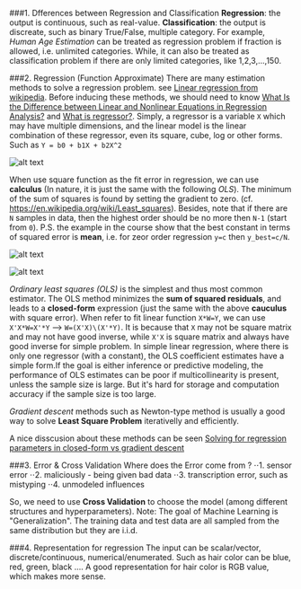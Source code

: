 ###1. Dfferences between Regression and Classification
**Regression**: the output is continuous, such as real-value.
**Classification**: the output is discreate, such as binary True/False, multiple category.
For example, *Human Age Estimation* can be treated as regression problem if fraction is allowed, i.e. unlimited categories. While, it can also be treated as classification problem if there are only limited categories, like 1,2,3,...,150.


###2. Regression (Function Approximate)
There are many estimation methods to solve a regression problem. see [Linear regression from wikipedia](https://en.wikipedia.org/wiki/Linear_regression). Before inducing these methods, we should need to know [What Is the Difference between  Linear and Nonlinear Equations in Regression Analysis?](http://blog.minitab.com/blog/adventures-in-statistics/what-is-the-difference-between-linear-and-nonlinear-equations-in-regression-analysis) and [What is regressor?](http://courses.umass.edu/pubp608/lectures/l8.pdf). Simply, a regressor is a variable `X` which may have multiple dimensions, and the linear model is the linear combination of these regressor, even its square, cube, log or other forms. Such as `Y = b0 + b1X + b2X^2`

![alt text](https://github.com/charliememory/AutonomousDriving/blob/master/images/CalculusForRegression.png "Calculus For Regression")

When use square function as the fit error in regression, we can use **calculus** (In nature, it is just the same with the following *OLS*). The minimum of the sum of squares is found by setting the gradient to zero. (cf. https://en.wikipedia.org/wiki/Least_squares). Besides, note that if there are `N` samples in data, then the highest order should be no more then `N-1` (start from `0`). 
P.S. the example in the course show that the best constant in terms of squared error is **mean**, i.e. for zeor order regression `y=c` then `y_best=c/N`.

![alt text](https://github.com/charliememory/AutonomousDriving/blob/master/images/CloseformForRegression1.png "Closeform For Regression")

![alt text](https://github.com/charliememory/AutonomousDriving/blob/master/images/CloseformForRegression3.png "Closeform For Regression")

*Ordinary least squares (OLS)* is the simplest and thus most common estimator. The OLS method minimizes the **sum of squared residuals**, and leads to a **closed-form** expression (just the same with the above **cauculus** with square error). When refer to fit linear function `X*W=Y`, we can use `X'X*W=X'*Y` --> `W=(X'X)\(X'*Y)`. It is because that `X` may not be square matrix and may not have good inverse, while `X'X` is square matrix and always have good inverse for simple problem. In simple linear regression, where there is only one regressor (with a constant), the OLS coefficient estimates have a simple form.If the goal is either inference or predictive modeling, the performance of OLS estimates can be poor if multicollinearity is present, unless the sample size is large. But it's hard for storage and computation accuracy if the sample size is too large.

*Gradient descent* methods such as Newton-type method is usually a good way to solve **Least Square Problem** iterativelly and efficiently.

A nice disscusion about these methods can be seen [Solving for regression parameters in closed-form vs gradient descent](http://stats.stackexchange.com/questions/23128/solving-for-regression-parameters-in-closed-form-vs-gradient-descent)


###3. Error & Cross Validation 
Where does the Error come from ?
⋅⋅1. sensor error
⋅⋅2. maliciously - being given bad data
⋅⋅3. transcription error, such as mistyping
⋅⋅4. unmodeled influences

So, we need to use **Cross Validation** to choose the model (among different structures and hyperparameters).
Note: The goal of Machine Learning is "Generalization". The training data and test data are all sampled from the same distribution but they are i.i.d.


###4. Representation for regression
The input can be scalar/vector, discrete/continuous, numerical/enumerated. Such as hair color can be blue, red, green, black .... A good representation for hair color is RGB value, which makes more sense.
